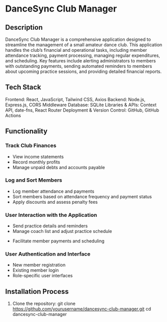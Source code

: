 # DanceSync Club Manager
## Description
DanceSync Club Manager is a comprehensive application designed to streamline the management of a small amateur dance club. This application handles the club’s financial and operational tasks, including member attendance tracking, payment processing, managing regular expenditures, and scheduling. Key features include alerting administrators to members with outstanding payments, sending automated reminders to members about upcoming practice sessions, and providing detailed financial reports.

## Tech Stack
Frontend: React, JavaScript, Tailwind CSS, Axios
Backend: Node.js, Express.js, CORS Middleware
Database: SQLite
Libraries & APIs: Context API, date-fns, React Router
Deployment & Version Control: GitHub, GitHub Actions

## Functionality
### Track Club Finances
  - View income statements
  - Record monthly profits
  - Manage unpaid debts and accounts payable

### Log and Sort Members
  - Log member attendance and payments
  - Sort members based on attendance frequency and payment status
  - Apply discounts and assess penalty fees

### User Interaction with the Application
  - Send practice details and reminders
  - Manage coach list and adjust practice schedule
  * Facilitate member payments and scheduling

### User Authentication and Interface
  - New member registration
  - Existing member login
  - Role-specific user interfaces

## Installation Process
1) Clone the repository:
   git clone https://github.com/yourusername/dancesync-club-manager.git
   cd dancesync-club-manager
